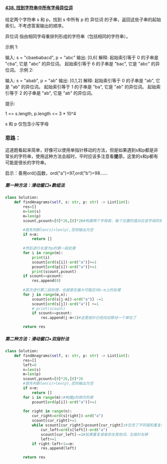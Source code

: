 #### [438. 找到字符串中所有字母异位词](https://leetcode.cn/problems/find-all-anagrams-in-a-string/)

给定两个字符串 s 和 p，找到 s 中所有 p 的 异位词 的子串，返回这些子串的起始索引。不考虑答案输出的顺序。

异位词 指由相同字母重排列形成的字符串（包括相同的字符串）。

 

示例 1:

输入: s = "cbaebabacd", p = "abc"
输出: [0,6]
解释:
起始索引等于 0 的子串是 "cba", 它是 "abc" 的异位词。
起始索引等于 6 的子串是 "bac", 它是 "abc" 的异位词。
 示例 2:

输入: s = "abab", p = "ab"
输出: [0,1,2]
解释:
起始索引等于 0 的子串是 "ab", 它是 "ab" 的异位词。
起始索引等于 1 的子串是 "ba", 它是 "ab" 的异位词。
起始索引等于 2 的子串是 "ab", 它是 "ab" 的异位词。


提示:

1 <= s.length, p.length <= 3 * 10^4



s 和 p 仅包含小写字母

### 思路：

这道题看起来简单，好像可以使用单指针移动的方法，但是如果遇到s和p都是非常长的字符串，使用这种方法会超时，平时应该多注意看**提示**，这里的s和p都有可能是很长的字符串。

启示：善用ord()函数，ord("a")=97,ord("b")=98……

##### 第一种方法：滑动窗口+数组法

```python
class Solution:
    def findAnagrams(self, s: str, p: str) -> List[int]:
        res=[]
        n=len(s)
        m=len(p)
        scount,pcount=[0]*26,[0]*26#构建两个字母表，每个位置的值对应该字母的频次，注意这里不能用scount=pcount=[0]*26,可变参数值会相互影响

        #首先判断len(s)>len(p),否则输出为空
        if n<m:
            return []
        
        #然后进行长度为p的第一段处理
        for i in range(m):
            print(i)
            scount[ord(s[i])-ord("a")]+=1
            pcount[ord(p[i])-ord("a")]+=1
            print(scount,pcount)
        if scount==pcount:
            res.append(0)
        
        #其次进行第二段处理，也就是在最大可能区间n-m上的处理
        for j in range(m,n):
            scount[ord(s[j-m])-ord("a")] -=1
            scount[ord(s[j])-ord("a")] +=1
            # print(scount)
            if scount==pcount:
                res.append(j-m+1)#这里指针已经向后移动一个单位了

        return res
```

##### 第二种方法：滑动窗口+双指针法

```python
class Solution:
    def findAnagrams(self, s: str, p: str) -> List[int]:
        res=[]
        left=0
        n=len(s)
        m=len(p)
        scount,pcount=[0]*26,[0]*26
        #首先判断len(s)>len(p),否则输出为空
        if n<m:
            return []
        for i in range(m):#构建p的频次列表
            pcount[ord(p[i])-ord("a")]+=1
        
        for right in range(n):
            cur_right=ord(s[right])-ord("a")
            scount[cur_right]+=1
            while scount[cur_right]>pcount[cur_right]:#包含了不同值和重复值
                cur_left=ord(s[left])-ord("a")
                scount[cur_left]-=1#如果重复或者存在其他词，左指针右移
                left+=1
            if right-left+1==m:
                res.append(left)

        return res
```

